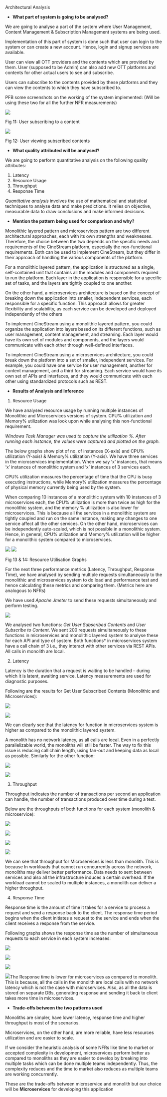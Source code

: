 Architectural Analysis 

- **What part of system is going to be analysed?** 

We are going to analyse a part of the system where  User Management, Content Management & Subscription Management systems are being used. 

Implementation of this part of system is done such that user can login to the system or can create a new account. Hence, login and signup services are available.  

User can view all OTT providers and the contents which are provided by them. User (supposed to be Admin) can also add new OTT platforms and contents for other actual users to see and subscribe.  

Users can subscribe to the contents provided by these platforms and they can view the contents to which they have subscribed to. 

PFB some screenshots on the working of the system implemented: (Will be using these two for all the further NFR measurements) 

![](Prototype/static/Aspose.Words.79e867cb-bb70-4e78-a559-5e685008ac8f.001.jpeg)

Fig 11: User subscribing to a content 

![](Prototype/static/Aspose.Words.79e867cb-bb70-4e78-a559-5e685008ac8f.002.jpeg)

Fig 12: User viewing subscribed contents 

- **What quality attributed will be analysed?** 

We are going to perform quantitative analysis on the following quality attributes: 

1. Latency 
1. Resource Usage 
1. Throughput 
1. Response Time 

*Quantitative analysis* involves the use of mathematical and statistical techniques to analyse data and make predictions. It relies on objective, measurable data to draw conclusions and make informed decisions.  

- **Mention the pattern being used for comparison and why?** 

Monolithic layered pattern and microservices pattern are two different architectural approaches, each with its own strengths and weaknesses. Therefore, the choice between the two depends on the specific needs and requirements of the CineStream platform, especially the non-functional requirements. Both can be used to implement CineStream, but they differ in their approach of handling the various components of the platform. 

For a monolithic layered pattern, the application is structured as a single, self-contained unit that contains all the modules and components required to run the platform. Each layer in the application is responsible for a specific set of tasks, and the layers are tightly coupled to one another.  

On the other hand, a microservices architecture is based on the concept of breaking down the application into smaller, independent services, each responsible for a specific function. This approach allows for greater flexibility and scalability, as each service can be developed and deployed independently of the others 

To implement CineStream using a monolithic layered pattern, you could organize the application into layers based on its different functions, such as user management, content management, and streaming. Each layer would have its own set of modules and components, and the layers would communicate with each other through well-defined interfaces. 

To implement CineStream using a microservices architecture, you could break down the platform into a set of smaller, independent services. For example, you could have one service for user management, another for content management, and a third for streaming. Each service would have its own set of APIs and interfaces, and they would communicate with each other using standardized protocols such as REST. 

- **Results of Analysis and Inference** 
1. Resource Usage 

We have analysed resource usage by running multiple instances of Monolithic and Microservices versions of system. CPU% utilization and Memory% utilization was look upon while analysing this non-functional requirement.  

*Windows Task Manager was used to capture the utilization %. After running each instance, the values were captured and plotted on the graph.* 

The below graphs show plot of no. of instances (X-axis) and CPU% utilization (Y-axis) & Memory% utilization (Y-axis). We have three services in the microservices implementation. When we say ‘x’ instances, that means ‘x’ instances of monolithic system and ‘x’ instances of 3 services each. 

CPU% utilization measures the percentage of time that the CPU is busy executing instructions, while Memory% utilization measures the percentage of physical memory currently being used by the system. 

When comparing 10 instances of a monolithic system with 10 instances of 3 microservices each, the CPU% utilization is more than twice as high for the monolithic system, and the memory % utilization is also lower for microservices. This is because all the services in a monolithic system are tightly coupled and run on the same instance, making any changes to one service affect all the other services. On the other hand, microservices can be independently auto-scaled, which is not possible in a monolithic system. Hence, in general, CPU% utilization and Memory% utilization will be higher for a monolithic system compared to microservices. 

![](Prototype/static/Aspose.Words.79e867cb-bb70-4e78-a559-5e685008ac8f.003.jpeg) ![](Prototype/static/Aspose.Words.79e867cb-bb70-4e78-a559-5e685008ac8f.004.jpeg)

Fig 13 & 14: Resource Utilisation Graphs 

For the next three performance metrics (Latency, Throughput, Response Time), we have analysed by sending multiple requests simultaneously to the monolithic and microservices system to do load and performance test and hence calculating these metrics and comparing them. (Metrics here are analogous to NFRs)

We have used *Apache Jmeter* to send these requests simultaneously and perform testing. 

![](Prototype/static/Aspose.Words.79e867cb-bb70-4e78-a559-5e685008ac8f.006.jpeg)

We analysed two functions: *Get User Subscribed Contents* and *User Subscribe to Content*. We sent 200 requests simultaneously to these functions in microservices and monolithic layered system to analyse these for each API and type of system. Both functions* in microservices system have a call chain of 3 i.e., they interact with other services via REST APIs. All calls in monolith are local. 

2. Latency 

Latency is the duration that a request is waiting to be handled – during which it is latent, awaiting service. Latency measurements are used for diagnostic purposes. 

Following are the results for Get User Subscribed Contents (Monolithic and Microservices): 

![](Prototype/static/Aspose.Words.79e867cb-bb70-4e78-a559-5e685008ac8f.007.jpeg)

![](Prototype/static/Aspose.Words.79e867cb-bb70-4e78-a559-5e685008ac8f.008.jpeg)

We can clearly see that the latency for function in microservices system is higher as compared to the monolithic layered system. 

A monolith has no network latency, as all calls are local. Even in a perfectly parallelizable world, the monoliths will still be faster. The way to fix this issue is reducing call chain length, using fan-out and keeping data as local as possible. Similarly for the other function: 

![](Prototype/static/Aspose.Words.79e867cb-bb70-4e78-a559-5e685008ac8f.010.jpeg)

![](Prototype/static/Aspose.Words.79e867cb-bb70-4e78-a559-5e685008ac8f.011.jpeg)

3. Throughput 

Throughput indicates the number of transactions per second an application can handle, the number of transactions produced over time during a test. 

Below are the throughputs of both functions for each system (monolith & microservice): 

![](Prototype/static/Aspose.Words.79e867cb-bb70-4e78-a559-5e685008ac8f.012.png)

![](Prototype/static/Aspose.Words.79e867cb-bb70-4e78-a559-5e685008ac8f.013.png)

![](Prototype/static/Aspose.Words.79e867cb-bb70-4e78-a559-5e685008ac8f.014.png)

![](Prototype/static/Aspose.Words.79e867cb-bb70-4e78-a559-5e685008ac8f.015.png)

We can see that throughput for Microservices is less than monolith. This is because In workloads that cannot run concurrently across the network, monoliths may deliver better performance. Data needs to sent between services and also all the infrastructure induces a certain overhead. If the workload cannot be scaled to multiple instances, a monolith can deliver a higher throughput. 

4. Response Time 

Response time is the amount of time it takes for a service to process a request and send a response back to the client. The response time period begins when the client initiates a request to the service and ends when the client receives a response from the service. 

Following graphs shows the response time as the number of simultaneous requests to each service in each system increases: 

![](Prototype/static/Aspose.Words.79e867cb-bb70-4e78-a559-5e685008ac8f.017.jpeg)

![](Prototype/static/Aspose.Words.79e867cb-bb70-4e78-a559-5e685008ac8f.018.jpeg)

![](Prototype/static/Aspose.Words.79e867cb-bb70-4e78-a559-5e685008ac8f.019.jpeg)

![](Prototype/static/Aspose.Words.79e867cb-bb70-4e78-a559-5e685008ac8f.020.jpeg)The Response time is lower for microservices as compared to monolith. This is because, all the calls in the monolith are local calls with no network latency which is not the case with microservices. Also, as all the data is stored on separate DBs, generating response and sending it back to client takes more time in microservices.  

- **Trade-offs between the two patterns used** 

Monoliths are simpler, have lower latency, response time and higher throughput is most of the scenarios. 

Microservices, on the other hand, are more reliable, have less resources utilization and are easier to scale. 

If we consider the heuristic analysis of some NFRs like time to market or accepted complexity in development, microservices perform better as compared to monoliths as they are easier to develop by breaking into multiple tasks which can be done multiple teams independently. Thus, the complexity reduces and the time to market also reduces as multiple teams are working concurrently. 

These are the trade-offs between microservice and monolith but our choice will be **Microservices** for developing this application 
